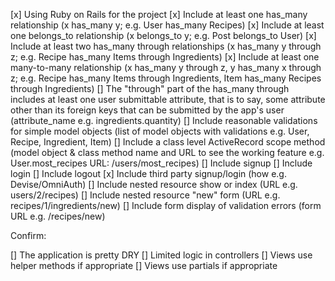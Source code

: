 [x] Using Ruby on Rails for the project
[x] Include at least one has_many relationship (x has_many y; e.g. User has_many Recipes)
[x] Include at least one belongs_to relationship (x belongs_to y; e.g. Post belongs_to User)
[x] Include at least two has_many through relationships (x has_many y through z; e.g. Recipe has_many Items through Ingredients)
[x] Include at least one many-to-many relationship (x has_many y through z, y has_many x through z; e.g. Recipe has_many Items through Ingredients, Item has_many Recipes through Ingredients)
[] The "through" part of the has_many through includes at least one user submittable attribute, that is to say, some attribute other than its foreign keys that can be submitted by the app's user (attribute_name e.g. ingredients.quantity)
[] Include reasonable validations for simple model objects (list of model objects with validations e.g. User, Recipe, Ingredient, Item)
[] Include a class level ActiveRecord scope method (model object & class method name and URL to see the working feature e.g. User.most_recipes URL: /users/most_recipes)
[] Include signup
[] Include login
[] Include logout
[x] Include third party signup/login (how e.g. Devise/OmniAuth)
[] Include nested resource show or index (URL e.g. users/2/recipes)
[] Include nested resource "new" form (URL e.g. recipes/1/ingredients/new)
[] Include form display of validation errors (form URL e.g. /recipes/new)

Confirm:

[] The application is pretty DRY
[] Limited logic in controllers
[] Views use helper methods if appropriate
[] Views use partials if appropriate